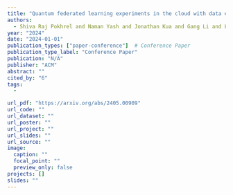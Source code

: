 ```yaml
---
title: "Quantum federated learning experiments in the cloud with data encoding"
authors:
  - Shiva Raj Pokhrel and Naman Yash and Jonathan Kua and Gang Li and Lei Pan
year: "2024"
date: "2024-01-01"
publication_types: ["paper-conference"]  # Conference Paper
publication_type_label: "Conference Paper"
publication: "N/A"
publisher: "ACM"
abstract: ""
cited_by: "6"
tags:
  - 

url_pdf: "https://arxiv.org/abs/2405.00909"
url_code: ""
url_dataset: ""
url_poster: ""
url_project: ""
url_slides: ""
url_source: ""
image:
  caption: ""
  focal_point: ""
  preview_only: false
projects: []
slides: ""
---
```

